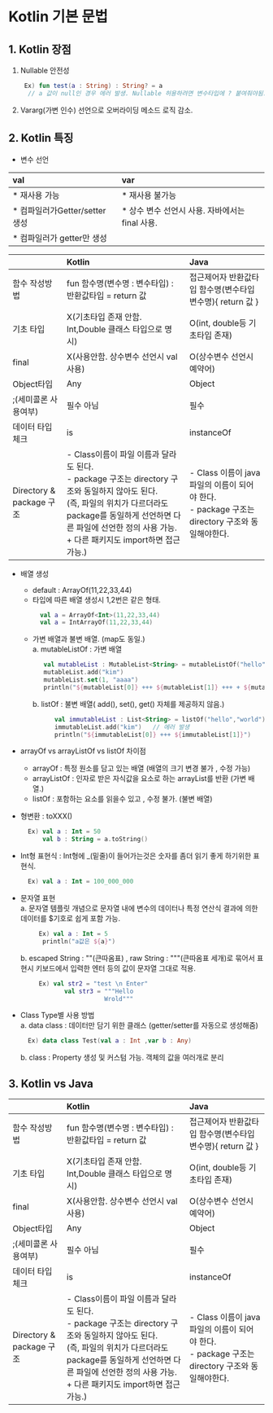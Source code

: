 # Kotlin 기본 문법

 
 ## 1. Kotlin 장점

1.  Nullable 안전성<br> 
    ```kotlin
     Ex) fun test(a : String) : String? = a
      // a 값이 null인 경우 에러 발생. Nullable 허용하려면 변수타입에 ? 붙여줘야됨.
    ```
     
2.  Vararg(가변 인수) 선언으로 오버라이딩 메소드 로직 감소.
 
 ## 2. Kotlin 특징
 
-  변수 선언 <br>

 
| val | var    
|:--- |:----
* 재사용 가능 | * 재사용 불가능 
* 컴파일러가Getter/setter 생성 |* 상수 변수 선언시 사용. 자바에서는 final 사용.  
  | * 컴파일러가 getter만 생성
  
  | | Kotlin | Java    
|:--- |:---|:----
 함수 작성방법 | fun 함수명(변수명 : 변수타입) : 반환값타입 = return 값 |  접근제어자  반환값타입 함수명(변수타입  변수명){ return 값 }
 기초 타입 | X(기초타입 존재 안함. Int,Double 클래스 타입으로 명시) | O(int, double등 기초타입 존재)
final | X(사용안함. 상수변수 선언시 val 사용)  | O(상수변수 선언시 예약어) 
Object타입 | Any | Object  
;(세미콜론 사용여부)| 필수 아님  | 필수
데이터 타입 체크 | is | instanceOf
Directory & package 구조 | -  Class이름이 파일 이름과 달라도 된다.<br>- package 구조는 directory 구조와 동일하지 않아도 된다.<br>(즉, 파일의 위치가 다르더라도 package를 동일하게 선언하면 다른 파일에 선언한 정의 사용 가능. + 다른 패키지도 import하면 접근가능.) | - Class 이름이 java 파일의 이름이 되어야 한다.<br>  - package 구조는 directory 구조와 동일해야한다.   
  
    
- 배열 생성 <br>
 	 - default : ArrayOf(11,22,33,44)
     - 타입에 따른 배열 생성시 1,2번은 같은 형태.
        ```kotlin
          val a = ArrayOf<Int>(11,22,33,44) 
          val a = IntArrayOf(11,22,33,44) 
        ```
     - 가변 배열과 불변 배열. (map도 동일.) <br>
        a. mutableListOf  : 가변 배열
        ```kotlin
           val mutableList : MutableList<String> = mutableListOf("hello","world")
           mutableList.add("kim")
           mutableList.set(1, "aaaa")
           println("${mutableList[0]} +++ ${mutableList[1]} +++ + ${mutableList[2]}")
        ```
       b. listOf  : 불변 배열( add(), set(), get() 자체를 제공하지 않음.)
       ```kotlin
             val immutableList : List<String> = listOf("hello","world")
             immutableList.add("kim")   // 에러 발생
             println("${immutableList[0]} +++ ${immutableList[1]}")
        ```
    
- arrayOf vs arrayListOf vs listOf 차이점 <br>
   -  arrayOf : 특정 원소를 담고 있는 배열  (배열의 크기 변경 불가 , 수정 가능) <br>
   - arrayListOf : 인자로 받은 자식값을 요소로 하는 arrayList를 반환 (가변 배열.)<br>
   -  listOf : 포함하는 요소를 읽을수 있고 , 수정 불가. (불변 배열)
    
- 형변환  :  toXXX()
    ```kotlin
      Ex) val a : Int = 50
          val b : String = a.toString()
    ```
    
- Int형 표현식 : Int형에 _(밑줄)이 들어가는것은 숫자를 좀더 읽기 좋게 하기위한 표현식.
     ```kotlin
       Ex) val a : Int = 100_000_000
    ```
    
- 문자열 표현<br>
    a. 문자열 템플릿 개념으로 문자열 내에 변수의 데이터나 특정 연산식 결과에 의한 데이터를 $기호로 쉽게 포함 가능.<br>
    ```kotlin
	     Ex) val a : Int = 5
          println("a값은 ${a}")  
    ```
    b.  escaped String : ""(큰따옴표)  , raw String :  """(큰따옴표 세개)로 묶어서 표현시 키보드에서 입력한 엔터 등의 값이 문자열 그대로 적용. 
    ```kotlin
	     Ex) val str2 = "test \n Enter" 
		        val str3 = """Hello
                           Wrold"""
    ``` 
    
     
- Class Type별 사용 방법<br>
    a. data class : 데이터만 담기 위한 클래스 (getter/setter를 자동으로 생성해줌)<br>
     ```kotlin
       Ex) data class Test(val a : Int ,var b : Any)
    ```
    b. class :  Property 생성 및 커스텀 가능. 객체의 값을 여러개로 분리


     
 ## 3. Kotlin vs Java
  | | Kotlin | Java    
|:--- |:---|:----
 함수 작성방법 | fun 함수명(변수명 : 변수타입) : 반환값타입 = return 값 |  접근제어자  반환값타입 함수명(변수타입  변수명){ return 값 }
 기초 타입 | X(기초타입 존재 안함. Int,Double 클래스 타입으로 명시) | O(int, double등 기초타입 존재)
final | X(사용안함. 상수변수 선언시 val 사용)  | O(상수변수 선언시 예약어) 
Object타입 | Any | Object  
;(세미콜론 사용여부)| 필수 아님  | 필수
데이터 타입 체크 | is | instanceOf
Directory & package 구조 | -  Class이름이 파일 이름과 달라도 된다.<br>- package 구조는 directory 구조와 동일하지 않아도 된다.<br>(즉, 파일의 위치가 다르더라도 package를 동일하게 선언하면 다른 파일에 선언한 정의 사용 가능. + 다른 패키지도 import하면 접근가능.) | - Class 이름이 java 파일의 이름이 되어야 한다.<br>  - package 구조는 directory 구조와 동일해야한다. 


 
